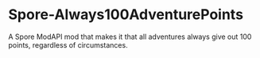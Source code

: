 # Spore-Always100AdventurePoints
 A Spore ModAPI mod that makes it that all adventures always give out 100 points, regardless of circumstances.
